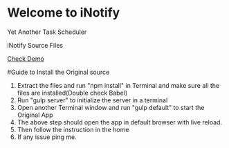 # Welcome to iNotify
Yet Another Task Scheduler

iNotify Source Files

[Check Demo](https://sriperu.github.io/iNotify/)

#Guide to Install the Original source

1. Extract the files and run "npm install" in Terminal and make sure all the files are installed(Double check Babel)
2. Run "gulp server" to initialize the server in a terminal
3. Open another Terminal window and run "gulp default" to start the Original App
4. The above step should open the app in default browser with live reload.
5. Then follow the instruction in the home
6. If any issue ping me.
